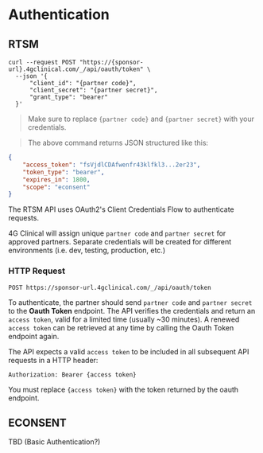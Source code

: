 # Authentication
## RTSM
```shell
curl --request POST "https://{sponsor-url}.4gclinical.com/_/api/oauth/token" \
  --json '{
      "client_id": "{partner code}",
      "client_secret": "{partner secret}",
      "grant_type": "bearer"
  }'
```

> Make sure to replace `{partner code}` and `{partner secret}` with your credentials.

> The above command returns JSON structured like this:

```json
{
    "access_token": "fsVjdlCDAfwenfr43klfkl3...2er23",
    "token_type": "bearer",
    "expires_in": 1800,
    "scope": "econsent"
}
```

The RTSM API uses OAuth2's Client Credentials Flow to authenticate requests.

4G Clinical will assign unique `partner code` and `partner secret` for approved partners.  Separate credentials will be created for different environments (i.e. dev, testing, production, etc.)

### HTTP Request

`POST https://sponsor-url.4gclinical.com/_/api/oauth/token`

To authenticate, the partner should send `partner code` and `partner secret` to the <b>Oauth Token</b> endpoint.
The API verifies the credentials and return an `access token`, valid for a limited time (usually ~30 minutes).
A renewed `access token` can be retrieved at any time by calling the Oauth Token endpoint again.

The API expects a valid `access token` to be included in all subsequent API requests in a HTTP header:

`Authorization: Bearer {access token}`

<aside class="notice">
You must replace <code>{access token}</code> with the token returned by the oauth endpoint.
</aside>

## ECONSENT

TBD (Basic Authentication?)
